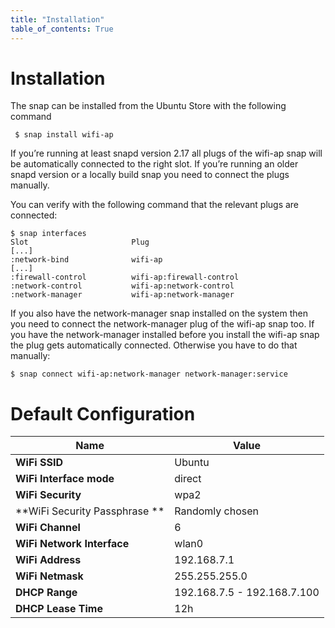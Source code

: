 ```yaml
---
title: "Installation"
table_of_contents: True
---
```


# Installation

The snap can be installed from the Ubuntu Store with the following command

```
 $ snap install wifi-ap
```

If you’re running at least snapd version 2.17 all plugs of the wifi-ap snap will be automatically connected to the right slot. If you’re running an older snapd version or a locally build snap you need to connect the plugs manually.

You can verify with the following command that the relevant plugs are connected:

```
$ snap interfaces
Slot                       Plug
[...]
:network-bind              wifi-ap
[...]
:firewall-control          wifi-ap:firewall-control
:network-control           wifi-ap:network-control
:network-manager           wifi-ap:network-manager
```

If you also have the network-manager snap installed on the system then you need
to connect the network-manager plug of the wifi-ap snap too. If you have the
network-manager installed before you install the wifi-ap snap the plug gets
automatically connected. Otherwise you have to do that manually:

```
$ snap connect wifi-ap:network-manager network-manager:service
```

# Default Configuration

| Name | Value |
|------|-------|
| **WiFi SSID** | Ubuntu |
| **WiFi Interface mode** | direct |
| **WiFi Security** | wpa2 |
| **WiFi Security Passphrase ** | Randomly chosen |
| **WiFi Channel** | 6 |
| **WiFi Network Interface** | wlan0 |
| **WiFi Address** | 192.168.7.1 |
| **WiFi Netmask** | 255.255.255.0 |
| **DHCP Range** | 192.168.7.5 - 192.168.7.100 |
| **DHCP Lease Time** | 12h |

